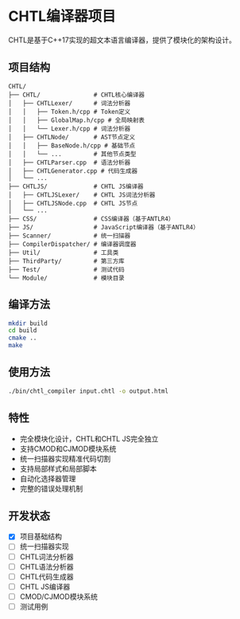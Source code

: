 # CHTL编译器项目

CHTL是基于C++17实现的超文本语言编译器，提供了模块化的架构设计。

## 项目结构

```
CHTL/
├── CHTL/               # CHTL核心编译器
│   ├── CHTLLexer/      # 词法分析器
│   │   ├── Token.h/cpp # Token定义
│   │   ├── GlobalMap.h/cpp # 全局映射表
│   │   └── Lexer.h/cpp # 词法分析器
│   ├── CHTLNode/       # AST节点定义
│   │   ├── BaseNode.h/cpp # 基础节点
│   │   └── ...         # 其他节点类型
│   ├── CHTLParser.cpp  # 语法分析器
│   ├── CHTLGenerator.cpp # 代码生成器
│   └── ...
├── CHTLJS/             # CHTL JS编译器
│   ├── CHTLJSLexer/    # CHTL JS词法分析器
│   ├── CHTLJSNode.cpp  # CHTL JS节点
│   └── ...
├── CSS/                # CSS编译器（基于ANTLR4）
├── JS/                 # JavaScript编译器（基于ANTLR4）
├── Scanner/            # 统一扫描器
├── CompilerDispatcher/ # 编译器调度器
├── Util/               # 工具类
├── ThirdParty/         # 第三方库
├── Test/               # 测试代码
└── Module/             # 模块目录
```

## 编译方法

```bash
mkdir build
cd build
cmake ..
make
```

## 使用方法

```bash
./bin/chtl_compiler input.chtl -o output.html
```

## 特性

- 完全模块化设计，CHTL和CHTL JS完全独立
- 支持CMOD和CJMOD模块系统
- 统一扫描器实现精准代码切割
- 支持局部样式和局部脚本
- 自动化选择器管理
- 完整的错误处理机制

## 开发状态

- [x] 项目基础结构
- [ ] 统一扫描器实现
- [ ] CHTL词法分析器
- [ ] CHTL语法分析器
- [ ] CHTL代码生成器
- [ ] CHTL JS编译器
- [ ] CMOD/CJMOD模块系统
- [ ] 测试用例